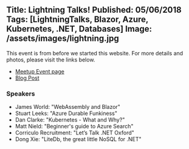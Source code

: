 Title: Lightning Talks!
Published: 05/06/2018
Tags: [LightningTalks, Blazor, Azure, Kubernetes, .NET, Databases]
Image: /assets/images/lightning.jpg
---
This event is from before we started this website. For more details and photos, please visit the links below.

* [Meetup Event page](https://www.meetup.com/dotnetoxford/events/249057796/)
* [Blog Post](https://www.danclarke.com/dotnetoxford-june-2018)

### Speakers

* James World: "WebAssembly and Blazor"
* Stuart Leeks: "Azure Durable Funkiness"
* Dan Clarke: "Kubernetes - What and Why?"
* Matt Nield: "Beginner's guide to Azure Search"
* Corriculo Recruitment: "Let’s Talk .NET Oxford"
* Dong Xie: "LiteDb, the great little NoSQL for .NET"
